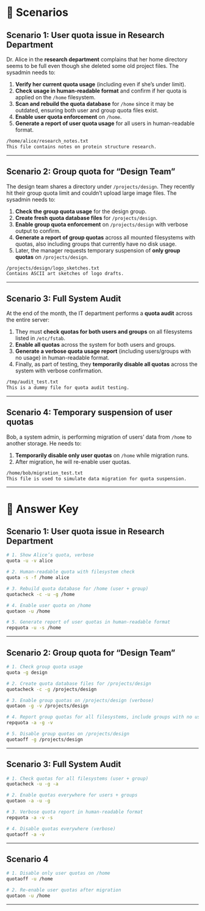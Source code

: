 # 🔹 Scenarios

## **Scenario 1: User quota issue in Research Department**

Dr. Alice in the **research department** complains that her home directory seems to be full even though she deleted some old project files. The sysadmin needs to:

1. **Verify her current quota usage** (including even if she’s under limit).
2. **Check usage in human-readable format** and confirm if her quota is applied on the `/home` filesystem.
3. **Scan and rebuild the quota database** for `/home` since it may be outdated, ensuring both user and group quota files exist.
4. **Enable user quota enforcement** on `/home`.
5. **Generate a report of user quota usage** for all users in human-readable format.

```txt
/home/alice/research_notes.txt
This file contains notes on protein structure research.
```

---

## **Scenario 2: Group quota for “Design Team”**

The design team shares a directory under `/projects/design`. They recently hit their group quota limit and couldn’t upload large image files. The sysadmin needs to:

1. **Check the group quota usage** for the design group.
2. **Create fresh quota database files** for `/projects/design`.
3. **Enable group quota enforcement** on `/projects/design` with verbose output to confirm.
4. **Generate a report of group quotas** across all mounted filesystems with quotas, also including groups that currently have no disk usage.
5. Later, the manager requests temporary suspension of **only group quotas** on `/projects/design`.

```txt
/projects/design/logo_sketches.txt
Contains ASCII art sketches of logo drafts.
```

---

## **Scenario 3: Full System Audit**

At the end of the month, the IT department performs a **quota audit** across the entire server:

1. They must **check quotas for both users and groups** on all filesystems listed in `/etc/fstab`.
2. **Enable all quotas** across the system for both users and groups.
3. **Generate a verbose quota usage report** (including users/groups with no usage) in human-readable format.
4. Finally, as part of testing, they **temporarily disable all quotas** across the system with verbose confirmation.

```txt
/tmp/audit_test.txt
This is a dummy file for quota audit testing.
```

---

## **Scenario 4: Temporary suspension of user quotas**

Bob, a system admin, is performing migration of users’ data from `/home` to another storage. He needs to:

1. **Temporarily disable only user quotas** on `/home` while migration runs.
2. After migration, he will re-enable user quotas.

```txt
/home/bob/migration_test.txt
This file is used to simulate data migration for quota suspension.
```

---

# 🔹 Answer Key

## **Scenario 1: User quota issue in Research Department**

```bash
# 1. Show Alice’s quota, verbose
quota -u -v alice

# 2. Human-readable quota with filesystem check
quota -s -f /home alice

# 3. Rebuild quota database for /home (user + group)
quotacheck -c -u -g /home

# 4. Enable user quota on /home
quotaon -u /home

# 5. Generate report of user quotas in human-readable format
repquota -u -s /home
```

---

## **Scenario 2: Group quota for “Design Team”**

```bash
# 1. Check group quota usage
quota -g design

# 2. Create quota database files for /projects/design
quotacheck -c -g /projects/design

# 3. Enable group quotas on /projects/design (verbose)
quotaon -g -v /projects/design

# 4. Report group quotas for all filesystems, include groups with no usage
repquota -a -g -v

# 5. Disable group quotas on /projects/design
quotaoff -g /projects/design
```

---

## **Scenario 3: Full System Audit**

```bash
# 1. Check quotas for all filesystems (user + group)
quotacheck -u -g -a

# 2. Enable quotas everywhere for users + groups
quotaon -a -u -g

# 3. Verbose quota report in human-readable format
repquota -a -v -s

# 4. Disable quotas everywhere (verbose)
quotaoff -a -v
```

---

## **Scenario 4**

```bash
# 1. Disable only user quotas on /home
quotaoff -u /home

# 2. Re-enable user quotas after migration
quotaon -u /home
```

---